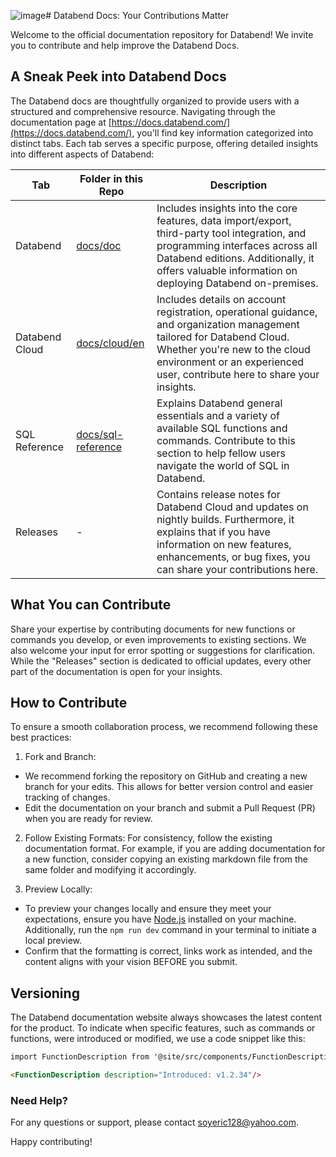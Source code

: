 ![image](https://github.com/datafuselabs/databend-docs/assets/15354455/5173ac4d-41f7-4e80-98e9-85106c956fda)# Databend Docs: Your Contributions Matter

Welcome to the official documentation repository for Databend! We invite you to contribute and help improve the Databend Docs.

## A Sneak Peek into Databend Docs

The Databend docs are thoughtfully organized to provide users with a structured and comprehensive resource. Navigating through the documentation page at [https://docs.databend.com/](https://docs.databend.com/), you'll find key information categorized into distinct tabs. Each tab serves a specific purpose, offering detailed insights into different aspects of Databend:

| Tab            | Folder in this Repo | Description                                                                                                                                                                                                                          |
|----------------|---------------------|--------------------------------------------------------------------------------------------------------------------------------------------------------------------------------------------------------------------------------------|
| Databend       | [docs/doc](https://github.com/datafuselabs/databend-docs/tree/main/docs/doc)           | Includes insights into the core features, data import/export, third-party tool integration, and programming interfaces across all Databend editions. Additionally, it offers valuable information on deploying Databend on-premises. |
| Databend Cloud | [docs/cloud/en](https://github.com/datafuselabs/databend-docs/tree/main/docs/cloud/en)       | Includes details on account registration, operational guidance, and organization management tailored for Databend Cloud. Whether you're new to the cloud environment or an experienced user, contribute here to share your insights. |
| SQL Reference  | [docs/sql-reference](https://github.com/datafuselabs/databend-docs/tree/main/docs/sql-reference)  | Explains Databend general essentials and a variety of available SQL functions and commands. Contribute to this section to help fellow users navigate the world of SQL in Databend.                                                   |
| Releases       | -                   | Contains release notes for Databend Cloud and updates on nightly builds. Furthermore, it explains that if you have information on new features, enhancements, or bug fixes, you can share your contributions here.                   |

## What You can Contribute


Share your expertise by contributing documents for new functions or commands you develop, or even improvements to existing sections. We also welcome your input for error spotting or suggestions for clarification. While the "Releases" section is dedicated to official updates, every other part of the documentation is open for your insights.

## How to Contribute

To ensure a smooth collaboration process, we recommend following these best practices:

1. Fork and Branch:
  - We recommend forking the repository on GitHub and creating a new branch for your edits. This allows for better version control and easier tracking of changes.
  - Edit the documentation on your branch and submit a Pull Request (PR) when you are ready for review.

2. Follow Existing Formats: 
    For consistency, follow the existing documentation format. For example,  if you are adding documentation for a new function, consider copying an existing markdown file from the same folder and modifying it accordingly.

3. Preview Locally:
  - To preview your changes locally and ensure they meet your expectations, ensure you have [Node.js](https://nodejs.org/) installed on your machine. Additionally, run the `npm run dev` command in your terminal to initiate a local preview. 
  - Confirm that the formatting is correct, links work as intended, and the content aligns with your vision BEFORE you submit.

## Versioning

The Databend documentation website always showcases the latest content for the product. To indicate when specific features, such as commands or functions, were introduced or modified, we use a code snippet like this:

```markdown title="Example:"
import FunctionDescription from '@site/src/components/FunctionDescription';

<FunctionDescription description="Introduced: v1.2.34"/>
```

### Need Help?

For any questions or support, please contact [soyeric128@yahoo.com](mailto:soyeric128@yahoo.com).

Happy contributing!
